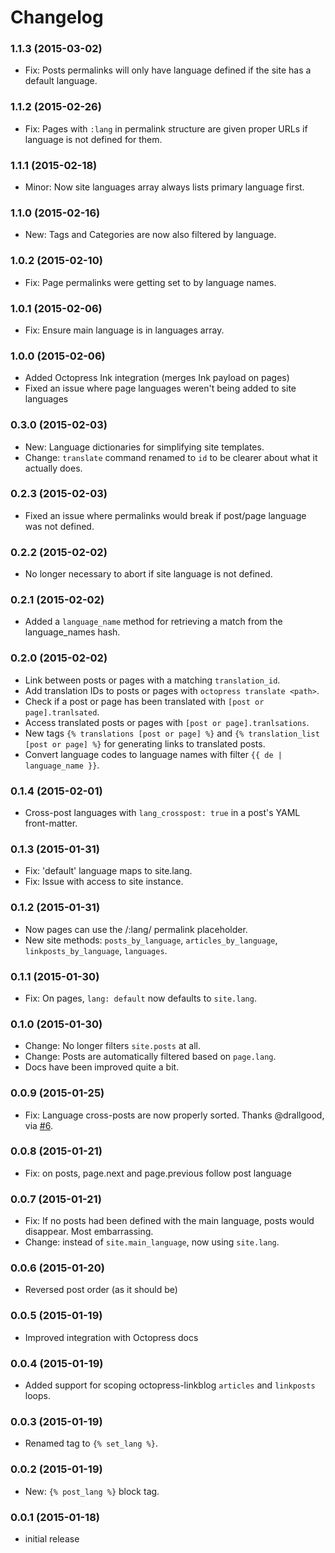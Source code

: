 # Changelog

### 1.1.3 (2015-03-02)
- Fix: Posts permalinks will only have language defined if the site has a default language.

### 1.1.2 (2015-02-26)
- Fix: Pages with `:lang` in permalink structure are given proper URLs if language is not defined for them.

### 1.1.1 (2015-02-18)
- Minor: Now site languages array always lists primary language first.

### 1.1.0 (2015-02-16)
- New: Tags and Categories are now also filtered by language.

### 1.0.2 (2015-02-10)
- Fix: Page permalinks were getting set to by language names.

### 1.0.1 (2015-02-06)
- Fix: Ensure main language is in languages array.

### 1.0.0 (2015-02-06)
- Added Octopress Ink integration (merges Ink payload on pages)
- Fixed an issue where page languages weren't being added to site languages

### 0.3.0 (2015-02-03)
- New: Language dictionaries for simplifying site templates.
- Change: `translate` command renamed to `id` to be clearer about what it actually does.

### 0.2.3 (2015-02-03)
- Fixed an issue where permalinks would break if post/page language was not defined.

### 0.2.2 (2015-02-02)
- No longer necessary to abort if site language is not defined.

### 0.2.1 (2015-02-02)
- Added a `language_name` method for retrieving a match from the language_names hash.

### 0.2.0 (2015-02-02)
- Link between posts or pages with a matching `translation_id`.
- Add translation IDs to posts or pages with `octopress translate <path>`.
- Check if a post or page has been translated with `[post or page].tranlsated`.
- Access translated posts or pages with `[post or page].tranlsations`.
- New tags `{% translations [post or page] %}` and `{% translation_list [post or page] %}` for generating links to translated posts.
- Convert language codes to language names with filter `{{ de | language_name }}`.

### 0.1.4 (2015-02-01)
- Cross-post languages with `lang_crosspost: true` in a post's YAML front-matter.

### 0.1.3 (2015-01-31)
- Fix: 'default' language maps to site.lang.
- Fix: Issue with access to site instance.

### 0.1.2 (2015-01-31)
- Now pages can use the /:lang/ permalink placeholder.
- New site methods: `posts_by_language`, `articles_by_language`, `linkposts_by_language`, `languages`.

### 0.1.1 (2015-01-30)
- Fix: On pages, `lang: default` now defaults to `site.lang`.

### 0.1.0 (2015-01-30)
- Change: No longer filters `site.posts` at all.
- Change: Posts are automatically filtered based on `page.lang`.
- Docs have been improved quite a bit.

### 0.0.9 (2015-01-25)
- Fix: Language cross-posts are now properly sorted. Thanks @drallgood, via [#6](https://github.com/octopress/multilingual/pull/6).

### 0.0.8 (2015-01-21)
- Fix: on posts, page.next and page.previous follow post language

### 0.0.7 (2015-01-21)

- Fix: If no posts had been defined with the main language, posts would disappear. Most embarrassing.
- Change: instead of `site.main_language`, now using `site.lang`.

### 0.0.6 (2015-01-20)

- Reversed post order (as it should be)

### 0.0.5 (2015-01-19)

- Improved integration with Octopress docs

### 0.0.4 (2015-01-19)

- Added support for scoping octopress-linkblog `articles` and `linkposts` loops.

### 0.0.3 (2015-01-19)

- Renamed tag to `{% set_lang %}`.

### 0.0.2 (2015-01-19)

- New: `{% post_lang %}` block tag.

### 0.0.1 (2015-01-18)

- initial release
